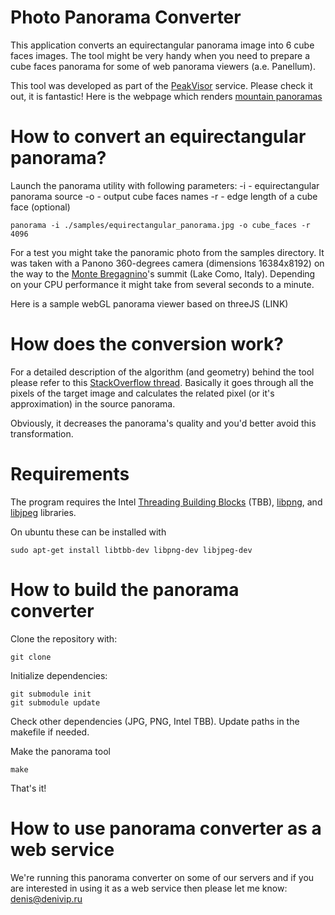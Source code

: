 # Photo Panorama Converter

This application converts an equirectangular panorama image into 6 cube faces images. The tool might be very handy when you need to prepare a cube faces panorama for some of web panorama viewers (a.e. Panellum).

This tool was developed as part of the [PeakVisor](http://peakvisor.com "PeakVisor") service. Please check it out, it is fantastic! Here is the webpage which renders [mountain panoramas](http://peakvisor.com/panorama.html "Mountain Panoramas")

# How to convert an equirectangular panorama?

Launch the panorama utility with following parameters:
-i - equirectangular panorama source
-o - output cube faces names
-r - edge length of a cube face (optional)

```
panorama -i ./samples/equirectangular_panorama.jpg -o cube_faces -r 4096
```

For a test you might take the panoramic photo from the samples directory. It was taken with a Panono 360-degrees camera (dimensions 16384x8192) on the way to the [Monte Bregagnino](https://peakvisor.com/peak/bregagnino.html)'s summit (Lake Como, Italy). Depending on your CPU performance it might take from several seconds to a minute.

Here is a sample webGL panorama viewer based on threeJS (LINK)

# How does the conversion work?

For a detailed description of the algorithm (and geometry) behind the tool please refer to this [StackOverflow thread](http://stackoverflow.com/questions/29678510/convert-21-equirectangular-panorama-to-cube-map). Basically it goes through all the pixels of the target image and calculates the related pixel (or it's approximation) in the source panorama.

Obviously, it decreases the panorama's quality and you'd better avoid this transformation.

# Requirements

The program requires the Intel [Threading Building Blocks](https://www.threadingbuildingblocks.org/) (TBB), [libpng](http://www.libpng.org/pub/png/libpng.html), and [libjpeg](http://libjpeg.sourceforge.net/) libraries.

On ubuntu these can be installed with 
```
sudo apt-get install libtbb-dev libpng-dev libjpeg-dev
```

# How to build the panorama converter

Clone the repository with:
```
git clone
```

Initialize dependencies:
```
git submodule init
git submodule update
```

Check other dependencies (JPG, PNG, Intel TBB). Update paths in the makefile if needed.

Make the panorama tool
```
make
```

That's it!

# How to use panorama converter as a web service

We're running this panorama converter on some of our servers and if you are interested in using it as a web service then please let me know: denis@denivip.ru
